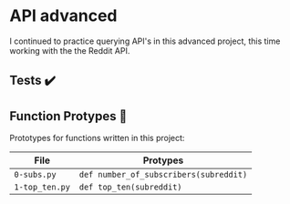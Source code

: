 # API advanced

I continued to practice querying API's in this advanced project, this time
working with the the Reddit API.

## Tests :heavy_check_mark:

## Function Protypes :floppy_disk:

Prototypes for functions written in this project:

| File		| Protypes				|
|-------------- | --------------------------------------|
|`0-subs.py`	| `def number_of_subscribers(subreddit)`|
|`1-top_ten.py`	| `def top_ten(subreddit)`		|
